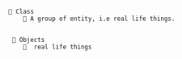     🏫 Class
        🎃 A group of entity, i.e real life things.


     📗 Objects
        🧑  real life things
        
